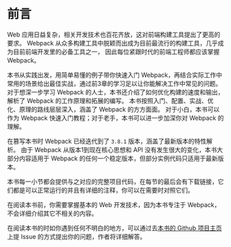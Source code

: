 # 前言
Web 应用日益复杂，相关开发技术也百花齐放，这对前端构建工具提出了更高的要求。
Webpack 从众多构建工具中脱颖而出成为目前最流行的构建工具，几乎成为目前前端开发里的必备工具之一，
因此每位紧跟时代的前端工程师都应该掌握 Webpack。

本书从实践出发，用简单易懂的例子带你快速入门 Webpack，再结合实际工作中常用的场景给出最佳实战，通过前3章的学习足以让你能解决工作中常见的问题。
对于想深一步学习 Webpack 的人士，本书还介绍了如何优化构建的速度和输出，解析了 Webpack 的工作原理和拓展的编写。
本书按照入门、配置、实战、优化、原理的路线层层深入，涵盖了 Webpack 的方方面面。
对于小白，本书可以作为 Webpack 快速入门教程；对于老手，本书可以进一步加深你对 Webpack 的理解。

在篡写本书时 Webpack 已经迭代到了 `3.8.1` 版本，涵盖了最新版本的特性解析。
由于 Webpack 从版本1到现在核心思想和 API 没有发生很大的变化，本书大部分内容适用于 Webpack 的任何一个稳定版本，但部分实例代码只适用于最新版本。

本书每一小节都会提供与之对应的完整项目代码，在每节的最后会有下载链接，它们都是可以正常运行的并且有详细的注释，你可以在需要时对照它们。

在阅读本书前，你需要掌握基本的 Web 开发技术，因为本书专注于 Webpack，不会详细介绍其它不相关的内容。 

在阅读本书的时如你遇到任何不明白的地方，可以通过去[本书的 Github 项目主页](https://github.com/gwuhaolin/dive-into-webpack)上提 Issue 的方式提出你的问题，作者将详细解答。
